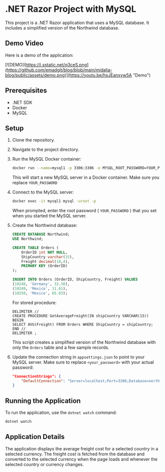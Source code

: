 # .NET Razor Project with MySQL

This project is a .NET Razor application that uses a MySQL database. It includes a simplified version of the Northwind database.

## Demo Video

Here is a demo of the application:

[![DEMO](https://i.sstatic.net/q3ceS.png](https://github.com/emadgit/blog/blob/main/midalia-blog/public/assets/demo.png)](https://youtu.be/hsJEanxyw5A "Demo")

## Prerequisites

- .NET SDK
- Docker
- MySQL

## Setup

1. Clone the repository.

2. Navigate to the project directory.

3. Run the MySQL Docker container:

    ```bash
    docker run --name=mysql1 -p 3306:3306 -e MYSQL_ROOT_PASSWORD=YOUR_PASSWORD -e MYSQL_DATABASE=mydatabase -d mysql:latest
    ```

    This will start a new MySQL server in a Docker container. Make sure you replace `YOUR_PASSWORD`

4. Connect to the MySQL server:

    ```bash
    docker exec -it mysql1 mysql -uroot -p
    ```

    When prompted, enter the root password ( `YOUR_PASSWORD` ) that you set when you started the MySQL server.

5. Create the Northwind database:

    ```sql
    CREATE DATABASE Northwind;
    USE Northwind;

    CREATE TABLE Orders (
        OrderID int NOT NULL,
        ShipCountry varchar(15),
        Freight decimal(10,4),
        PRIMARY KEY (OrderID)
    );

    INSERT INTO Orders (OrderID, ShipCountry, Freight) VALUES
    (10248, 'Germany', 32.38),
    (10249, 'Mexico', 11.61),
    (10250, 'Mexico', 65.83);
    ```

    For stored procedure: 

    ```
    DELIMITER //
    CREATE PROCEDURE GetAverageFreight(IN shipCountry VARCHAR(15))
    BEGIN
    SELECT AVG(Freight) FROM Orders WHERE ShipCountry = shipCountry;
    END //
    DELIMITER ;
    ```

    This script creates a simplified version of the Northwind database with only the `Orders` table and a few sample records.

6. Update the connection string in `appsettings.json` to point to your MySQL server. Make sure to replace `<your_password>` with your actual password:

    ```json
    "ConnectionStrings": {
        "DefaultConnection": "Server=localhost;Port=3306;Database=northwind;User=root;Password=<your_password>;"
    }
    ```

## Running the Application

To run the application, use the `dotnet watch` command:

```bash
dotnet watch
```

## Application Details
The application displays the average freight cost for a selected country in a selected currency. The freight cost is fetched from the database and converted to the selected currency when the page loads and whenever the selected country or currency changes.

